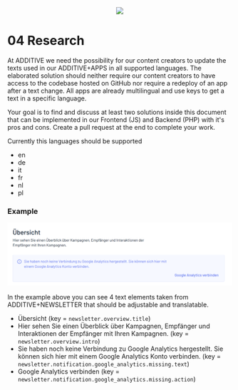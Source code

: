 <p align="center"><a href="https://additive.eu" target="_blank"><img src="https://raw.githubusercontent.com/additive-apps/trial-day/master/logo.png" width="400"></a></p>


# 04 Research


At ADDITIVE we need the possibility for our content creators to update the texts used in our ADDITIVE+APPS in all supported languages. The elaborated solution should neither require our content creators to have access to the codebase hosted on GitHub nor require a redeploy of an app after a text change. All apps are already multilingual and use keys to get a text in a specific language.

Your goal is to find and discuss at least two solutions inside this document that can be implemented in our Frontend (JS) and Backend (PHP) with it's pros and cons. Create a pull request at the end to complete your work. 

Currently this languages should be supported 

- en
- de
- it
- fr
- nl
- pl

### Example

![newsletter.png](assets/newsletter.png)

In the example above you can see 4 text elements taken from ADDITIVE+NEWSLETTER that should be adjustable and translatable.

- Übersicht (key = `newsletter.overview.title`)
- Hier sehen Sie einen Überblick über Kampagnen, Empfänger und Interaktionen der Empfänger mit Ihren Kampagnen. (key = `newsletter.overview.intro`)
- Sie haben noch keine Verbindung zu Google Analytics hergestellt. Sie können sich hier mit einem Google Analytics Konto verbinden. (key = `newsletter.notification.google_analytics.missing.text`)
- Google Analytics verbinden (key = `newsletter.notification.google_analytics.missing.action`)
